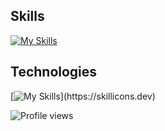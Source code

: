 <!-- # **Hi i am Sibindra Timalsina**
## student developer from Nepal
open to learning and working on new projects -->

## Skills
[![My Skills](https://skillicons.dev/icons?i=react,html,css,js,c,cpp,java,php,mysql,md)](https://skillicons.dev)

## Technologies
[![My Skills](https://skillicons.dev/icons?i=linux,figma,vim,vscode,heroku,idea,bash,git,github,)](https://skillicons.dev)

<!-- ## Stats
![GitHub streak stats](https://github-readme-streak-stats.herokuapp.com/?user=Sibindra) -->

![Profile views](https://gpvc.arturio.dev/Sibindra)  
